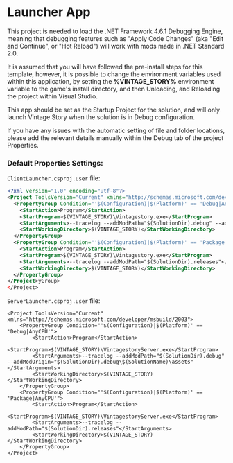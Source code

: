 ﻿# Launcher App

This project is needed to load the .NET Framework 4.6.1 Debugging Engine, meaning that debugging features
such as "Apply Code Changes" (aka "Edit and Continue", or "Hot Reload") will work with mods made in .NET Standard 2.0.

It is assumed that you will have followed the pre-install steps for this template, however, it is possible to
change the environment variables used within this application, by setting the **%VINTAGE_STORY%** environment
variable to the game's install directory, and then Unloading, and Reloading the project within Visual Studio.

This app should be set as the Startup Project for the solution, and will only launch Vintage Story when the
solution is in Debug configuration.

If you have any issues with the automatic setting of file and folder locations, please add the relevant details
manually within the Debug tab of the project Properties.

### Default Properties Settings:

`ClientLauncher.csproj.user` file:

```xml
<?xml version="1.0" encoding="utf-8"?>
<Project ToolsVersion="Current" xmlns="http://schemas.microsoft.com/developer/msbuild/2003">
  <PropertyGroup Condition="'$(Configuration)|$(Platform)' == 'Debug|AnyCPU'">
    <StartAction>Program</StartAction>
    <StartProgram>$(VINTAGE_STORY)\Vintagestory.exe</StartProgram>
    <StartArguments>--tracelog --addModPath="$(SolutionDir).debug" --addModOrigin="$(SolutionDir).debug\$(SolutionName)\assets"</StartArguments>
    <StartWorkingDirectory>$(VINTAGE_STORY)</StartWorkingDirectory>
  </PropertyGroup>
  <PropertyGroup Condition="'$(Configuration)|$(Platform)' == 'Package|AnyCPU'">
    <StartAction>Program</StartAction>
    <StartProgram>$(VINTAGE_STORY)\Vintagestory.exe</StartProgram>
    <StartArguments>--tracelog --addModPath="$(SolutionDir).releases"</StartArguments>
    <StartWorkingDirectory>$(VINTAGE_STORY)</StartWorkingDirectory>
  </PropertyGroup>
</Project>yGroup>
</Project>
```

`ServerLauncher.csproj.user` file:

```xml<?xml version="1.0" encoding="utf-8"?>
<Project ToolsVersion="Current" xmlns="http://schemas.microsoft.com/developer/msbuild/2003">
	<PropertyGroup Condition="'$(Configuration)|$(Platform)' == 'Debug|AnyCPU'">
		<StartAction>Program</StartAction>
		<StartProgram>$(VINTAGE_STORY)\VintagestoryServer.exe</StartProgram>
		<StartArguments>--tracelog --addModPath="$(SolutionDir).debug" --addModOrigin="$(SolutionDir).debug\$(SolutionName)\assets"</StartArguments>
		<StartWorkingDirectory>$(VINTAGE_STORY)</StartWorkingDirectory>
	</PropertyGroup>
	<PropertyGroup Condition="'$(Configuration)|$(Platform)' == 'Package|AnyCPU'">
		<StartAction>Program</StartAction>
		<StartProgram>$(VINTAGE_STORY)\VintagestoryServer.exe</StartProgram>
		<StartArguments>--tracelog --addModPath="$(SolutionDir).releases"</StartArguments>
		<StartWorkingDirectory>$(VINTAGE_STORY)</StartWorkingDirectory>
	</PropertyGroup>
</Project>
```
